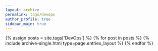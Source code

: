 ```yaml
---
layout: archive
permalink: tags/devops
author_profile: true
sidebar_main: true
---
```


{% assign posts = site.tags['DevOps'] %}
{% for post in posts %} {% include archive-single.html type=page.entries_layout %} {% endfor %}